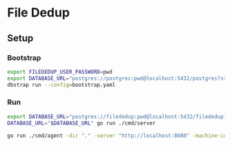 # File Dedup



## Setup

### Bootstrap

```sh
export FILEDEDUP_USER_PASSWORD=pwd 
export DATABASE_URL="postgres://postgres:pwd@localhost:5432/postgres?sslmode=disable"
dbstrap run --config=bootstrap.yaml
```

### Run

```sh
export DATABASE_URL="postgres://filededup:pwd@localhost:5432/filededup?sslmode=disable"
DATABASE_URL="$DATABASE_URL" go run ./cmd/server
```

```sh
go run ./cmd/agent -dir "." -server "http://localhost:8080" -machine-id "my-machine"
```
